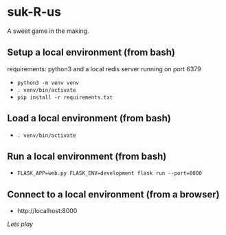 # suk-R-us
A sweet game in the making.

## Setup a local environment (from bash)
requirements: python3 and a local redis server running on port 6379
- `python3 -m venv venv`
- `. venv/bin/activate`
- `pip install -r requirements.txt`

## Load a local environment (from bash)
- `. venv/bin/activate`

## Run a local environment (from bash)
- `FLASK_APP=web.py FLASK_ENV=development flask run --port=8000`

## Connect to a local environment (from a browser)
- http://localhost:8000

*Lets play*
